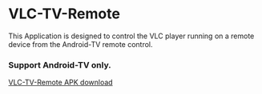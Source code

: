 # VLC-TV-Remote
This Application is designed to control the VLC player running on a remote device from the Android-TV remote control.  

### Support Android-TV only.

[VLC-TV-Remote APK download](https://clonetv.github.io/VLC-TV-Remote/)

